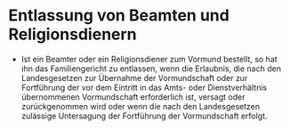 # Entlassung von Beamten und Religionsdienern

- Ist ein Beamter oder ein Religionsdiener zum Vormund bestellt, so hat ihn das Familiengericht zu entlassen, wenn die Erlaubnis, die nach den Landesgesetzen zur Übernahme der Vormundschaft oder zur Fortführung der vor dem Eintritt in das Amts- oder Dienstverhältnis übernommenen Vormundschaft erforderlich ist, versagt oder zurückgenommen wird oder wenn die nach den Landesgesetzen zulässige Untersagung der Fortführung der Vormundschaft erfolgt.

